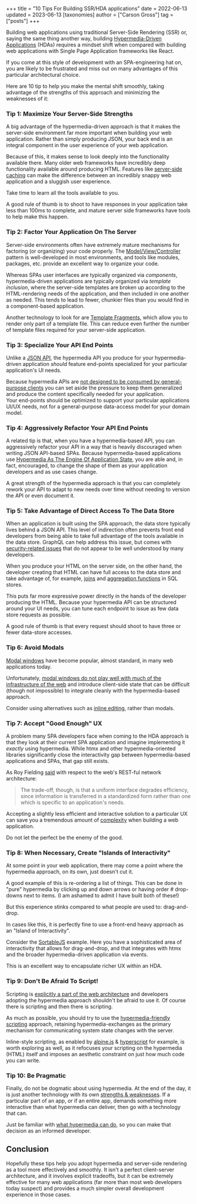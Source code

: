 +++
title = "10 Tips For Building SSR/HDA applications"
date = 2022-06-13
updated = 2023-06-13
[taxonomies]
author = ["Carson Gross"]
tag = ["posts"]
+++

Building web applications using traditional Server-Side Rendering (SSR) or, saying the same thing another way, building
[Hypermedia-Driven Applications](@/essays/hypermedia-driven-applications.md) (HDAs) requires a mindset shift when
compared with building web applications with Single Page Application frameworks like React.

If you come at this style of development with an SPA-engineering hat on, you are likely to be frustrated and miss out on
many advantages of this particular architectural choice.

Here are 10 tip to help you make the mental shift smoothly, taking advantage of the strengths of this approach and
minimizing the weaknesses of it:

### Tip 1: Maximize Your Server-Side Strengths

A big advantage of the hypermedia-driven approach is that it makes the server-side environment far more important when
building your web application. Rather than simply producing JSON, your back end is an integral component in the user
experience of your web application.

Because of this, it makes sense to look deeply into the functionality available there. Many older web frameworks have
incredibly deep functionality available around producing HTML. Features like
[server-side caching](https://guides.rubyonrails.org/caching_with_rails.html) can make the difference between an
incredibly snappy web application and a sluggish user experience.

Take time to learn all the tools available to you.

A good rule of thumb is to shoot to have responses in your application take less than 100ms to complete, and mature
server side frameworks have tools to help make this happen.

### Tip 2: Factor Your Application On The Server

Server-side environments often have extremely mature mechanisms for factoring (or organizing) your code properly. The
[Model/View/Controller](https://en.wikipedia.org/wiki/Model%E2%80%93view%E2%80%93controller) pattern is well-developed
in most environments, and tools like modules, packages, etc. provide an excellent way to organize your code.

Whereas SPAs user interfaces are typically organized via _components_, hypermedia-driven applications are typically
organized via _template inclusion_, where the server-side templates are broken up according to the HTML-rendering needs
of the application, and then included in one another as needed. This tends to lead to fewer, chunkier files than you
would find in a component-based application.

Another technology to look for are [Template Fragments](@/essays/template-fragments.md), which allow you to render only
part of a template file. This can reduce even further the number of template files required for your server-side
application.

### Tip 3: Specialize Your API End Points

Unlike a [JSON API](@/essays/hypermedia-apis-vs-data-apis.md), the hypermedia API you produce for your hypermedia-driven
application _should_ feature end-points specialized for your particular application's UI needs.

Because hypermedia APIs are [not designed to be consumed by general-purpose clients](@/essays/hypermedia-clients.md) you
can set aside the pressure to keep them generalized and produce the content specifically needed for your application.  
Your end-points should be optimized to support your particular applications UI/UX needs, not for a general-purpose
data-access model for your domain model.

### Tip 4: Aggressively Refactor Your API End Points

A related tip is that, when you have a hypermedia-based API, you can aggressively refactor your API in a way that is
heavily discouraged when writing JSON API-based SPAs. Because hypermedia-based applications use
[Hypermedia As The Engine Of Application State](@/essays/hateoas.md), you are able and, in fact, encouraged, to change
the shape of them as your application developers and as use cases change.

A great strength of the hypermedia approach is that you can completely rework your API to adapt to new needs over time
without needing to version the API or even document it.

### Tip 5: Take Advantage of Direct Access To The Data Store

When an application is built using the SPA approach, the data store typically lives behind a JSON API. This level of
indirection often prevents front end developers from being able to take full advantage of the tools available in the
data store. GraphQL can help address this issue, but comes with
[security-related issues](https://intercoolerjs.org/2016/02/17/api-churn-vs-security.html) that do not appear to be well
understood by many developers.

When you produce your HTML on the server side, on the other hand, the developer creating that HTML can have full access
to the data store and take advantage of, for example, [joins](https://www.sqltutorial.org/sql-left-join/) and
[aggregation functions](https://www.sqltutorial.org/sql-aggregate-functions/) in SQL stores.

This puts far more expressive power directly in the hands of the developer producing the HTML. Because your hypermedia
API can be structured around your UI needs, you can tune each endpoint to issue as few data store requests as possible.

A good rule of thumb is that every request should shoot to have three or fewer data-store accesses.

### Tip 6: Avoid Modals

[Modal windows](https://en.wikipedia.org/wiki/Modal_window) have become popular, almost standard, in many web
applications today.

Unfortunately,
[modal windows do not play well with much of the infrastructure of the web](https://youdontneedamodalwindow.dev/) and
introduce client-side state that can be difficult (though not impossible) to integrate cleanly with the hypermedia-based
approach.

Consider using alternatives such as [inline editing](https://htmx.org/examples/click-to-edit/), rather than modals.

### Tip 7: Accept "Good Enough" UX

A problem many SPA developers face when coming to the HDA approach is that they look at their current SPA application
and imagine implementing it _exactly_ using hypermedia. While htmx and other hypermedia-oriented libraries significantly
close the interactivity gap between hypermedia-based applications and SPAs, that gap still exists.

As Roy Fielding [said](https://www.ics.uci.edu/~fielding/pubs/dissertation/rest_arch_style.htm#sec_5_1_5) with respect
to the web's REST-ful network architecture:

> The trade-off, though, is that a uniform interface degrades efficiency, since information is transferred in a
> standardized form rather than one which is specific to an application's needs.

Accepting a slightly less efficient and interactive solution to a particular UX can save you a tremendous amount of
[complexity](@/essays/complexity-budget.md) when building a web application.

Do not let the perfect be the enemy of the good.

### Tip 8: When Necessary, Create "Islands of Interactivity"

At some point in your web application, there may come a point where the hypermedia approach, on its own, just doesn't
cut it.

A good example of this is re-ordering a list of things. This can be done in "pure" hypermedia by clicking up and down
arrows or having order # drop-downs next to items. (I am ashamed to admit I have built both of these!)

But this experience stinks compared to what people are used to: drag-and-drop.

In cases like this, it is perfectly fine to use a front-end heavy approach as an "Island of Interactivity".

Consider the [SortableJS](@/examples/sortable.md) example. Here you have a sophisticated area of interactivity that
allows for drag-and-drop, and that integrates with htmx and the broader hypermedia-driven application via events.

This is an excellent way to encapsulate richer UX within an HDA.

### Tip 9: Don't Be Afraid To Script!

Scripting is
[explicitly a part of the web architecture](https://www.ics.uci.edu/~fielding/pubs/dissertation/rest_arch_style.htm#sec_5_1_7)
and developers adopting the hypermedia approach shouldn't be afraid to use it. Of course there is scripting and then
there is scripting.

As much as possible, you should try to use the
[hypermedia-friendly scripting](@/essays/hypermedia-friendly-scripting.md) approach, retaining hypermedia-exchanges as
the primary mechanism for communicating system state changes with the server.

Inline-style scripting, as enabled by [alpine.js](https://alpinejs.dev/) & [hyperscript](https://hyperscript.org) for
example, is worth exploring as well, as it refocuses your scripting on the hypermedia (HTML) itself and imposes an
aesthetic constraint on just how much code you can write.

### Tip 10: Be Pragmatic

Finally, do not be dogmatic about using hypermedia. At the end of the day, it is just another technology with its own
[strengths & weaknesses](@/essays/when-to-use-hypermedia.md). If a particular part of an app, or if an entire app,
demands something more interactive than what hypermedia can deliver, then go with a technology that can.

Just be familiar with [what hypermedia can do](@/examples/_index.md), so you can make that decision as an informed
developer.

## Conclusion

Hopefully these tips help you adopt hypermedia and server-side rendering as a tool more effectively and smoothly. It
isn't a perfect client-server architecture, and it involves explicit tradeoffs, but it can be extremely effective for
many web applications (far more than most web developers today suspect) and provides a much simpler overall development
experience in those cases.
